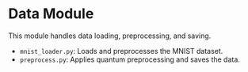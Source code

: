 # Data Module

This module handles data loading, preprocessing, and saving.

- `mnist_loader.py`: Loads and preprocesses the MNIST dataset.
- `preprocess.py`: Applies quantum preprocessing and saves the data.

